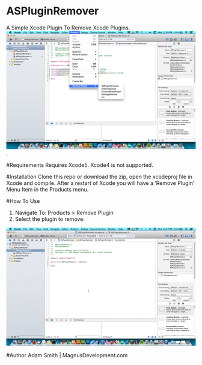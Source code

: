 ASPluginRemover
=================

A Simple Xcode Plugin To Remove Xcode Plugins.
![main-screenshot](Screenshots/main_screenshot.png).

#Requirements
Requires Xcode5. Xcode4 is not supported.

#Installation
Clone this repo or download the zip, open the xcodeproj file in Xcode and compile. After a restart of Xcode you will have a ‘Remove Plugin’ Menu Item in the Products menu.

#How To Use
1) Navigate To: Products > Remove Plugin
2) Select the plugin to remove.
  
![HowTo](Screenshots/HowTo.gif)

#Author
Adam Smith | MagnusDevelopment.com
